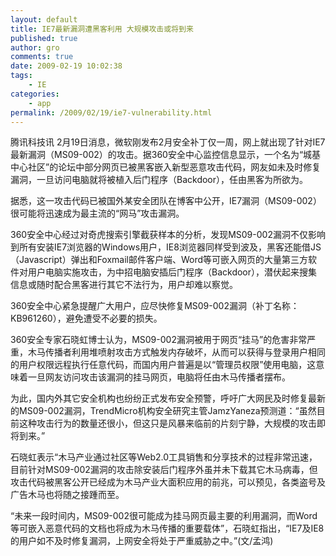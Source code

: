 ```yaml
---
layout: default
title: IE7最新漏洞遭黑客利用 大规模攻击或将到来
published: true
author: gro
comments: true
date: 2009-02-19 10:02:38
tags:
    - IE
categories:
    - app
permalink: /2009/02/19/ie7-vulnerability.html
---
```

腾讯科技讯 2月19日消息，微软刚发布2月安全补丁仅一周，网上就出现了针对IE7最新漏洞（MS09-002）的攻击。据360安全中心监控信息显示，一个名为“城基中心社区”的论坛中部分网页已被黑客嵌入新型恶意攻击代码，网友如未及时修复漏洞，一旦访问电脑就将被植入后门程序（Backdoor），任由黑客为所欲为。

据悉，这一攻击代码已被国外某安全团队在博客中公开，IE7漏洞（MS09-002）很可能将迅速成为最主流的“网马”攻击漏洞。



360安全中心经过对奇虎搜索引擎截获样本的分析，发现MS09-002漏洞不仅影响到所有安装IE7浏览器的Windows用户，IE8浏览器同样受到波及，黑客还能借JS（Javascript）弹出和Foxmail邮件客户端、Word等可嵌入网页的大量第三方软件对用户电脑实施攻击，为中招电脑安插后门程序（Backdoor），潜伏起来搜集信息或随时配合黑客进行其它不法行为，用户却难以察觉。

360安全中心紧急提醒广大用户，应尽快修复MS09-002漏洞（补丁名称：KB961260），避免遭受不必要的损失。

360安全专家石晓虹博士认为，MS09-002漏洞被用于网页“挂马”的危害非常严重，木马传播者利用堆喷射攻击方式触发内存破坏，从而可以获得与登录用户相同的用户权限远程执行任意代码，而国内用户普遍是以“管理员权限”使用电脑，这意味着一旦网友访问攻击该漏洞的挂马网页，电脑将任由木马传播者摆布。

为此，国内外其它安全机构也纷纷正式发布安全预警，呼吁广大网民及时修复最新的MS09-002漏洞，TrendMicro机构安全研究主管JamzYaneza预测道：“虽然目前这种攻击行为的数量还很小，但这只是风暴来临前的片刻宁静，大规模的攻击即将到来。”

石晓虹表示“木马产业通过社区等Web2.0工具销售和分享技术的过程非常迅速，目前针对MS09-002漏洞的攻击除安装后门程序外虽并未下载其它木马病毒，但攻击代码被黑客公开已经成为木马产业大面积应用的前兆，可以预见，各类盗号及广告木马也将随之接踵而至。

“未来一段时间内，MS09-002很可能成为挂马网页最主要的利用漏洞，而Word等可嵌入恶意代码的文档也将成为木马传播的重要载体”，石晓虹指出，“IE7及IE8的用户如不及时修复漏洞，上网安全将处于严重威胁之中。”(文/孟鸿)